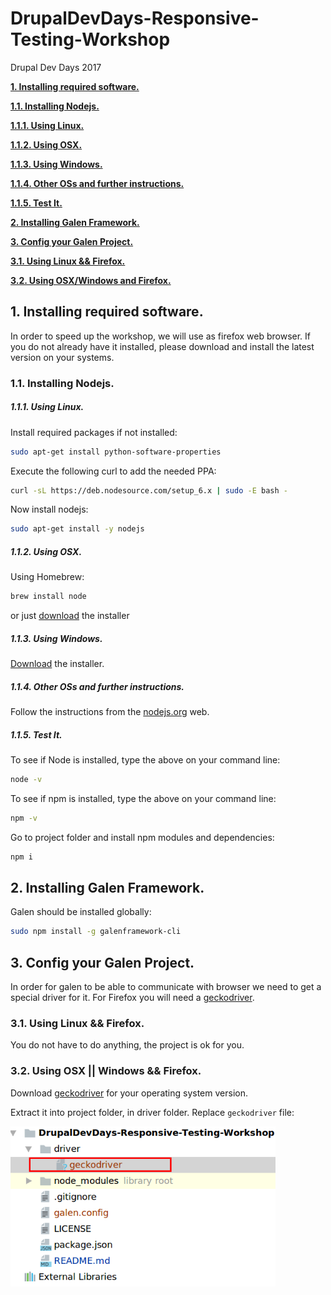 # DrupalDevDays-Responsive-Testing-Workshop
Drupal Dev Days 2017

[**1. Installing required software.**](#1-installing-required-software)

[**1.1. Installing Nodejs.**](#11-installing-nodejs)

[**1.1.1. Using Linux.**](#111-using-linux)

[**1.1.2. Using OSX.**](#112-using-osx)

[**1.1.3. Using Windows.**](#113-using-windows)

[**1.1.4. Other OSs and further instructions.**](#114-other-oss-and-further-instructions)

[**1.1.5. Test It.**](#115-test-it)

[**2. Installing Galen Framework.**](#2-installing-galen-framework)

[**3. Config your Galen Project.**](#3-config-your-galen-project)

[**3.1. Using Linux && Firefox.**](#31-using-linux-&&-firefox)

[**3.2. Using OSX/Windows and Firefox.**](##31-using-osx-||-windows-&&-firefox)


## 1. Installing required software.

In order to speed up the workshop, we will use as firefox web browser. 
If you do not already have it installed, 
please download and install the latest version on your systems.

 
### 1.1. Installing Nodejs.

##### 1.1.1. Using Linux.

Install required packages if not installed:

```bash
sudo apt-get install python-software-properties
```

Execute the following curl to add the needed PPA:

```bash
curl -sL https://deb.nodesource.com/setup_6.x | sudo -E bash -
```

Now install nodejs:

```bash
sudo apt-get install -y nodejs
```

##### 1.1.2. Using OSX.

Using Homebrew:

```bash
brew install node
```

or just [download](http://nodejs.org/#download) the installer

##### 1.1.3. Using Windows.

[Download](http://nodejs.org/#download)  the installer.

##### 1.1.4. Other OSs and further instructions.

Follow the instructions from the [nodejs.org](https://nodejs.org/es/download/package-manager/) web.

##### 1.1.5. Test It.

To see if Node is installed, type the above on your command line:

```bash
node -v
```

To see if npm is installed, type the above on your command line:

```bash
npm -v
```

Go to project folder and install npm modules and dependencies:

```bash
npm i 
```

## 2. Installing Galen Framework.

Galen should be installed globally:

```bash
sudo npm install -g galenframework-cli
```

## 3. Config your Galen Project.

In order for galen to be able to communicate with browser we need to get a special driver for it.
For Firefox you will need a [geckodriver](https://github.com/mozilla/geckodriver/releases/tag/v0.15.0).

### 3.1. Using Linux && Firefox.

You do not have to do anything, the project is ok for you.

### 3.2. Using OSX || Windows && Firefox.

Download [geckodriver](https://github.com/mozilla/geckodriver/releases/tag/v0.15.0) for your operating system version.   

Extract it into project folder, in driver folder. Replace ```geckodriver``` file:

<img src="/images/Step0_folder_geckodriver.png" height="256" />

